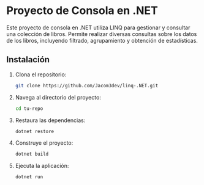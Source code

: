 # Proyecto de Consola en .NET

Este proyecto de consola en .NET utiliza LINQ para gestionar y consultar una colección de libros. Permite realizar diversas consultas sobre los datos de los libros, incluyendo filtrado, agrupamiento y obtención de estadísticas.

## Instalación

1. Clona el repositorio:
    ```bash
    git clone https://github.com/Jacom3dev/linq-.NET.git
    ```

2. Navega al directorio del proyecto:
    ```bash
    cd tu-repo
    ```

3. Restaura las dependencias:
    ```bash
    dotnet restore
    ```

4. Construye el proyecto:
    ```bash
    dotnet build
    ```

5. Ejecuta la aplicación:
    ```bash
    dotnet run
    ```

